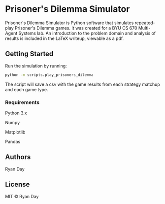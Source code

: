 # Prisoner's Dilemma Simulator

Prisoner's Dilemma Simulator is Python software that simulates repeated-play Prisoner's Dilemma games. It was created for a BYU CS 670 Multi-Agent Systems lab. An introduction to the problem domain and analysis of results is included in the LaTeX writeup, viewable as a pdf.

## Getting Started

Run the simulation by running:

```bash
python -m scripts.play_prisoners_dilemma
```

The script will save a csv with the game results from each strategy matchup and each game type.

### Requirements

Python 3.x

Numpy

Matplotlib

Pandas

## Authors

Ryan Day

## License

MIT © Ryan Day
